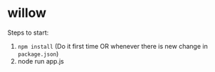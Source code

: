 # willow

Steps to start:
1. `npm install` (Do it first time OR whenever there is new change in `package.json`)
2. node run app.js

